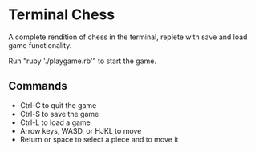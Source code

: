 # Terminal Chess
A complete rendition of chess in the terminal, replete with save and load game functionality.

Run "ruby './playgame.rb'" to start the game.

## Commands
* Ctrl-C to quit the game
* Ctrl-S to save the game
* Ctrl-L to load a game
* Arrow keys, WASD, or HJKL to move
* Return or space to select a piece and to move it
